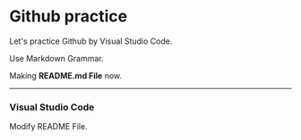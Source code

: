 # Github practice

Let's practice Github by Visual Studio Code.

Use Markdown Grammar.

Making **README.md File** now.

--------------------------------------

### Visual Studio Code

Modify README File.
